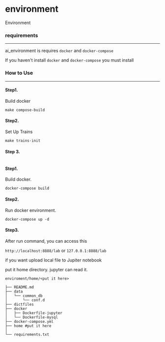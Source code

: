# environment

Environment



### requirements

------



ai_environment is requires  `docker` and `docker-compose`

If you haven't install  `docker` and `docker-compose`  you must install



### How to Use

---



#### Step1.

Build docker

```shell
make compose-build
```



#### Step2.

Set Up Trains

```shell
make trains-init
```



#### Step 3.

```

```





#### Step1.

Build  docker.

```shell
docker-compose build
```

#### Step2.

Run docker environment.

```shell
docker-compose up -d
```

#### Step3.

After run command, you can access this

`http://localhost:8888/lab` or `127.0.0.1:8888/lab`



if you want upload local file to Jupiter notebook

put it home directory. jupyter can read it.

`enviroment/home/<put it here>`

```shell
├── README.md
├── data
│   └── common_db
│       └── conf.d
├── dictfiles
├── docker
│   ├── Dockerfile-jupyter
│   └── Dockerfile-mysql
├── docker-compose.yml
├── home #put it here
│ 
└── requirements.txt
```

